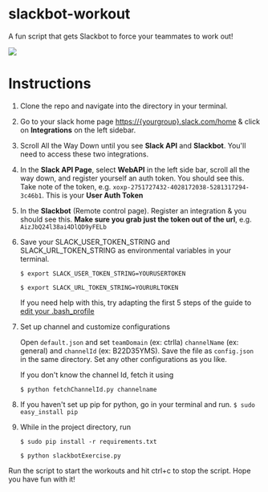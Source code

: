# slackbot-workout
A fun script that gets Slackbot to force your teammates to work out!

<img src = "https://cldup.com/iL-6xfp2Aa.thumb.png">

# Instructions

1. Clone the repo and navigate into the directory in your terminal.

2. Go to your slack home page [https://{yourgroup}.slack.com/home](http://my.slack.com/home) & click on **Integrations** on the left sidebar.

3. Scroll All the Way Down until you see **Slack API** and **Slackbot**. You'll need to access these two integrations.

4. In the **Slack API Page**, select **WebAPI** in the left side bar, scroll all the way down, and register yourself an auth token. You should see this. Take note of the token, e.g. `xoxp-2751727432-4028172038-5281317294-3c46b1`. This is your **User Auth Token**

5. In the **Slackbot** (Remote control page). Register an integration & you should see this. __Make sure you grab just the token out of the url__, e.g. `AizJbQ24l38ai4DlQD9yFELb`

6. Save your SLACK_USER_TOKEN_STRING and SLACK_URL_TOKEN_STRING as environmental variables in your terminal.

    `$ export SLACK_USER_TOKEN_STRING=YOURUSERTOKEN`

    `$ export SLACK_URL_TOKEN_STRING=YOURURLTOKEN`

    If you need help with this, try adapting the first 5 steps of the guide to [edit your .bash_profile](http://natelandau.com/my-mac-osx-bash_profile/)

7. Set up channel and customize configurations

    Open `default.json` and set `teamDomain` (ex: ctrlla) `channelName` (ex: general) and `channelId` (ex: B22D35YMS). Save the file as `config.json` in the same directory. Set any other configurations as you like.

    If you don't know the channel Id, fetch it using

    `$ python fetchChannelId.py channelname`

8. If you haven't set up pip for python, go in your terminal and run.
`$ sudo easy_install pip`

9. While in the project directory, run

    `$ sudo pip install -r requirements.txt`

    `$ python slackbotExercise.py`

Run the script to start the workouts and hit ctrl+c to stop the script. Hope you have fun with it!
